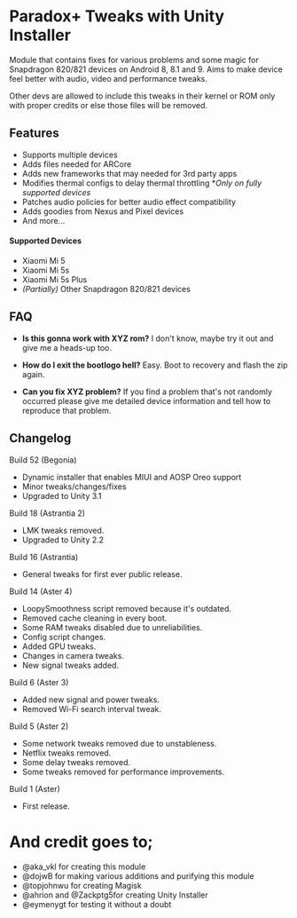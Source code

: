 # Paradox+ Tweaks with Unity Installer
Module that contains fixes for various problems and some magic for Snapdragon 820/821  devices on Android 8, 8.1 and 9. Aims to make device feel better with audio, video and performance tweaks.

Other devs are allowed to include this tweaks in their kernel or ROM only with proper credits or else those files will be removed.

## Features
* Supports multiple devices
* Adds files needed for ARCore
* Adds new frameworks that may needed for 3rd party apps
* Modifies thermal configs to delay thermal throttling **Only on fully supported devices*
* Patches audio policies for better audio effect compatibility
* Adds goodies from Nexus and Pixel devices
* And more...

#### Supported Devices
* Xiaomi Mi 5
* Xiaomi Mi 5s
* Xiaomi Mi 5s Plus
* *(Partially)* Other Snapdragon 820/821 devices

## FAQ
* **Is this gonna work with XYZ rom?**
I don't know, maybe try it out and give me a heads-up too.

* **How do I exit the bootlogo hell?**
Easy. Boot to recovery and flash the zip again.

* **Can you fix XYZ problem?**
If you find a problem that's not randomly occurred please give me detailed device information and tell how to reproduce that problem.


## Changelog
Build 52 (Begonia)
* Dynamic installer that enables MIUI and AOSP Oreo support
* Minor tweaks/changes/fixes
* Upgraded to Unity 3.1

Build 18 (Astrantia 2)
* LMK tweaks removed.
* Upgraded to Unity 2.2

Build 16 (Astrantia)
* General tweaks for first ever public release.

Build 14 (Aster 4)
* LoopySmoothness script removed because it's outdated.
* Removed cache cleaning in every boot.
* Some RAM tweaks disabled due to unreliabilities.
* Config script changes.
* Added GPU tweaks.
* Changes in camera tweaks.
* New signal tweaks added.

Build 6 (Aster 3)
* Added new signal and power tweaks.
* Removed Wi-Fi search interval tweak.

Build 5 (Aster 2)
* Some network tweaks removed due to unstableness.
* Netflix tweaks removed.
* Some delay tweaks removed.
* Some tweaks removed for performance improvements.

Build 1 (Aster)
* First release.


# And credit goes to;
* @aka_vkl for creating this module
* @dojwB for making various additions and purifying this module
* @topjohnwu for creating Magisk
* @ahrion and @Zackptg5for creating Unity Installer
* @eymenygt for testing it without a doubt
